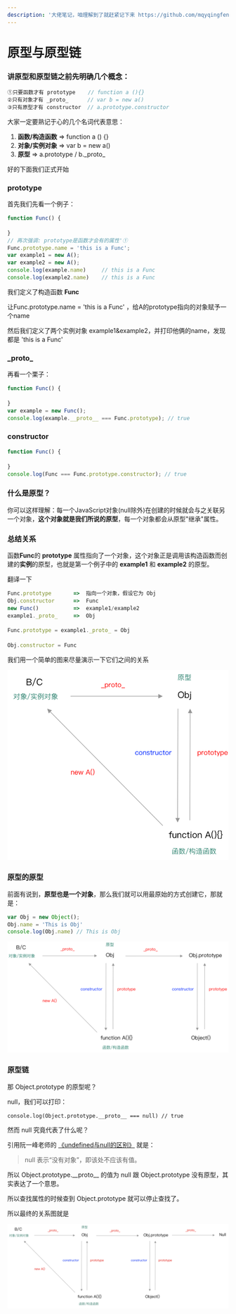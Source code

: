 ```yaml
---
description: '大佬笔记，咱理解到了就赶紧记下来 https://github.com/mqyqingfeng/Blog/issues/2'
---
```


# 原型与原型链

### 讲原型和原型链之前先明确几个概念：

```javascript
①只要函数才有 prototype    // function a (){}
②只有对象才有 _proto_      // var b = new a()
③只有原型才有 constructor  // a.prototype.constructor
```

大家一定要熟记于心的几个名词代表意思：

1. **函数/构造函数**   =&gt;   function a \(\) {}
2. **对象/实例对象**   =&gt;   var b = new a\(\)
3. **原型**                     =&gt;   a.prototype / b.\_proto\_

好的下面我们正式开始

### prototype

首先我们先看一个例子：

```javascript
function Func() {

}
// 再次强调: prototype是函数才会有的属性'①
Func.prototype.name = 'this is a Func';
var example1 = new A();
var example2 = new A();
console.log(example.name)     // this is a Func
console.log(example2.name)    // this is a Func
```

我们定义了构造函数 **Func**

让Func.prototype.name = 'this is a Func' ，给A的prototype指向的对象赋予一个name

然后我们定义了两个实例对象 example1&example2，并打印他俩的name，发现都是 'this is a Func'

### \_proto\_

再看一个栗子：

```javascript
function Func() {

}
var example = new Func();
console.log(example.__proto__ === Func.prototype); // true
```

### constructor

```javascript
function Func() {

}
console.log(Func === Func.prototype.constructor); // true
```

### 什么是原型？

你可以这样理解：每一个JavaScript对象\(null除外\)在创建的时候就会与之关联另一个对象，**这个对象就是我们所说的原型**，每一个对象都会从原型"继承"属性。  


### 总结关系

函数**Func**的 **prototype** 属性指向了一个对象，这个对象正是调用该构造函数而创建的**实例**的原型，也就是第一个例子中的 **example1** 和 **example2** 的原型。

翻译一下

```javascript
Func.prototype       =>  指向一个对象，假设它为 Obj
Obj.constructor      =>  Func
new Func()           =>  example1/example2
example1._proto_     =>  Obj

Func.prototype = example1._proto_ = Obj

Obj.constructor = Func
```

我们用一个简单的图来尽量演示一下它们之间的关系

![](../.gitbook/assets/image%20%2851%29.png)

### 

### 原型的原型

前面有说到，**原型也是一个对象**，那么我们就可以用最原始的方式创建它，那就是：

```javascript
var Obj = new Object();
Obj.name = 'This is Obj'
console.log(Obj.name) // This is Obj
```

![](../.gitbook/assets/image%20%2844%29.png)

### 原型链

那 Object.prototype 的原型呢？

null，我们可以打印：

```text
console.log(Object.prototype.__proto__ === null) // true
```

然而 null 究竟代表了什么呢？

引用阮一峰老师的 [《undefined与null的区别》](https://link.zhihu.com/?target=http%3A//www.ruanyifeng.com/blog/2014/03/undefined-vs-null.html) 就是：

> null 表示“没有对象”，即该处不应该有值。

所以 Object.prototype.\_\_proto\_\_ 的值为 null 跟 Object.prototype 没有原型，其实表达了一个意思。

所以查找属性的时候查到 Object.prototype 就可以停止查找了。

所以最终的关系图就是

![](../.gitbook/assets/image%20%2842%29.png)

